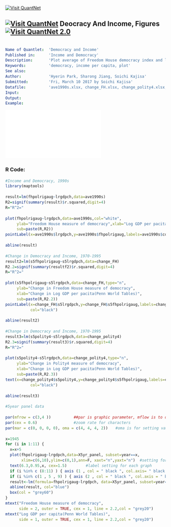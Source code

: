[<img src="https://github.com/QuantLet/Styleguide-and-FAQ/blob/master/pictures/banner.png" width="888" alt="Visit QuantNet">](http://quantlet.de/)

## [<img src="https://github.com/QuantLet/Styleguide-and-FAQ/blob/master/pictures/qloqo.png" alt="Visit QuantNet">](http://quantlet.de/) **Deocracy And Income, Figures** [<img src="https://github.com/QuantLet/Styleguide-and-FAQ/blob/master/pictures/QN2.png" width="60" alt="Visit QuantNet 2.0">](http://quantlet.de/)

```yaml

Name of Quantlet:  'Democracy and Income'
Published in:      'Income and Democracy'
Description:       'Plot average of Freedom House democracy index and log GDP per capita in 1990s' 
Keywords:          'democracy, income per capita, plot'
See also:          
Author:            'Hyerin Park, Sharong Jiang, Soichi Kajisa'
Submitted:         'Fri, March 10 2017 by Soichi Kajisa'
Datafile:          'ave1990s.xlsx, change_FH.xlsx, change_polity4.xlsx, X5yr_panel.xlsx'
Input:  
Output:  
Example:  

```

![Picture1](f1notitle.pdf)

### R Code:
```r
#Income and Democracy, 1990s
library(maptools)

result=lm(fhpolrigaug~lrgdpch,data=ave1990s)
R2=signif(summary(result)$r.squared,digit=4)
R="R^2="

plot(fhpolrigaug~lrgdpch,data=ave1990s,col="white",
     ylab="Freedom House measure of democracy",xlab="Log GDP per pacita(Penn World Tables)",
     sub=paste(R,R2))
pointLabel(x=ave1990s$lrgdpch,y=ave1990s$fhpolrigaug,labels=ave1990s$code,col="black")

abline(result)

#Change in Democracy and Income, 1970-1995
result2=lm(s5fhpolrigaug~s5lrgdpch,data=change_FH)
R2.2=signif(summary(resultf2)$r.squared,digit=4)
R="R^2="

plot(s5fhpolrigaug~s5lrgdpch,data=change_FH,type="n",
     ylab="Change in Freedom House measure of democracy",
     xlab="Change in Log GDP per pacita(Penn World Tables)",
     sub=paste(R,R2.2))
pointLabel(x=change_FH$s5lrgdpch,y=change_FH$s5fhpolrigaug,labels=change_FH$code,
           col="black")

abline(result2)

#Change in Democracy and Income, 1970-1995
result3=lm(s5polity4~s5lrgdpch,data=change_polity4)
R2.3=signif(summary(result3)$r.squared,digit=4)
R="R^2="

plot(s5polity4~s5lrgdpch,data=change_polity4,type="n",
     ylab="Change in Polity4 measure of democracy",
     xlab="Change in Log GDP per pacita(Penn World Tables)",
     sub=paste(R,R2.3))
text(x=change_polity4$s5polity4,y=change_polity4$s5fhpolrigaug,labels=change_polity4$code,
           col="black")

abline(result3)

#5year panel data

par(mfrow = c(3,4 ))          ##par is graphic parameter, mflow is to devide the graph in 12 areas
par(cex = 0.6)                #zoom rate for characters
par(mar = c(0, 0, 0, 0), oma = c(4, 4, 4, 2))　　#oma is for setting vacant space

x=1945
for (i in 1:11) {
  x=x+5
  plot(fhpolrigaug~lrgdpch,data=X5yr_panel, subset=year==x,
       xlim=c(6,10),ylim=c(0,1),ann=F, xaxt="n",yaxt="n")  #setting for length of graph by xlim and ylim, and erase whole title and axis by ann=F
  text(6.3,0.95,x, cex=1.5)　　　　　#label setting for each graph
  if (i %in% c (8:11) ) { axis (1 , col = " black ", col.axis= " black ", at = seq (6 , 10 , 2) ) }
  if (i %in% c(1 , 5 , 9) ) { axis (2 , col = " black ", col.axis = " black ", at = seq (0 , 1 , 0.5) ) }
  result<-lm(formula=fhpolrigaug~lrgdpch, data=X5yr_panel, subset=year==x)
  abline(result, col="blue")
  box(col = "grey60")
}
mtext("Freedom House measure of democracy", 
      side = 2, outer = TRUE, cex = 1, line = 2.2,col = "grey20")
mtext("Log GDP per capita(Penn World Tables)", 
      side = 1, outer = TRUE, cex = 1, line = 2.2,col = "grey20")

```
